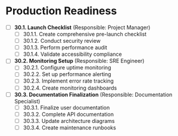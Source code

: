 # Production Readiness

- [ ] **30.1. Launch Checklist** (Responsible: Project Manager)
  - [ ] 30.1.1. Create comprehensive pre-launch checklist
  - [ ] 30.1.2. Conduct security review
  - [ ] 30.1.3. Perform performance audit
  - [ ] 30.1.4. Validate accessibility compliance

- [ ] **30.2. Monitoring Setup** (Responsible: SRE Engineer)
  - [ ] 30.2.1. Configure uptime monitoring
  - [ ] 30.2.2. Set up performance alerting
  - [ ] 30.2.3. Implement error rate tracking
  - [ ] 30.2.4. Create monitoring dashboards

- [ ] **30.3. Documentation Finalization** (Responsible: Documentation Specialist)
  - [ ] 30.3.1. Finalize user documentation
  - [ ] 30.3.2. Complete API documentation
  - [ ] 30.3.3. Update architecture diagrams
  - [ ] 30.3.4. Create maintenance runbooks 